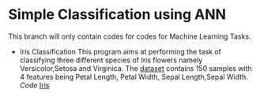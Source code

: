 # Simple Classification using ANN

This branch will only contain codes for codes for Machine Learning Tasks.

* Iris Classification
This program aims at performing the task of classifying three different species of Iris flowers namely Versicolor,Setosa and Virginica. The [dataset](./Iris-Classification/iris.csv) contains 150 samples with 4 features being Petal Length, Petal Width, Sepal Length,Sepal Width.
 _Code_ [Iris](./Iris-Classification)
